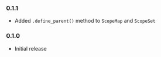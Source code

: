 ### 0.1.1

* Added `.define_parent()` method to `ScopeMap` and `ScopeSet`

### 0.1.0

* Initial release